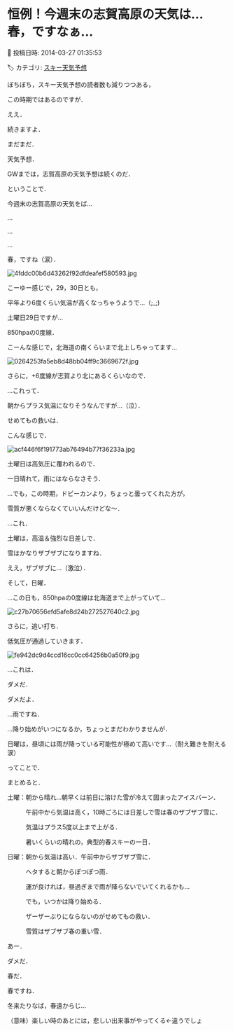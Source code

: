 # 恒例！今週末の志賀高原の天気は…春，ですなぁ…

📅 投稿日時: 2014-03-27 01:35:53

🏷️ カテゴリ: [スキー天気予想](c6554f5c3c106093b511a8daae23757e8.md)

ぼちぼち，スキー天気予想の読者数も減りつつある，


この時期ではあるのですが．


ええ．


続きますよ．


まだまだ．


天気予想．


GWまでは，志賀高原の天気予想は続くのだ．





ということで．


今週末の志賀高原の天気をば…





…


…


…


春，ですね（涙）．




![4fddc00b6d43262f92dfdeafef580593.jpg](images/4fddc00b6d43262f92dfdeafef580593.jpg)




こーゆー感じで，29，30日とも，


平年より6度くらい気温が高くなっちゃうようで…（;_;)





土曜日29日ですが…


850hpaの0度線．


こーんな感じで，北海道の南くらいまで北上しちゃってます…




![0264253fa5eb8d48bb04ff9c3669672f.jpg](images/0264253fa5eb8d48bb04ff9c3669672f.jpg)




さらに，+6度線が志賀より北にあるくらいなので．


…これって．


朝からプラス気温になりそうなんですが…（泣）．





せめてもの救いは．


こんな感じで．




![acf446f6f191773ab76494b77f36233a.jpg](images/acf446f6f191773ab76494b77f36233a.jpg)




土曜日は高気圧に覆われるので．


一日晴れて，雨にはならなさそう．


…でも，この時期，ドピーカンより，ちょっと曇ってくれた方が，


雪質が悪くならなくていいんだけどな～．





…これ．


土曜は，高温＆強烈な日差しで．


雪はかなりザブザブになりますね．


ええ，ザブザブに…（激泣）．





そして，日曜．


…この日も，850hpaの0度線は北海道まで上がっていて…




![c27b70656efd5afe8d24b272527640c2.jpg](images/c27b70656efd5afe8d24b272527640c2.jpg)




さらに，追い打ち．


低気圧が通過していきます．




![fe942dc9d4ccd16cc0cc64256b0a50f9.jpg](images/fe942dc9d4ccd16cc0cc64256b0a50f9.jpg)




…これは．


ダメだ．


ダメだよ．


…雨ですね．


…降り始めがいつになるか，ちょっとまだわかりませんが．


日曜は，昼頃には雨が降っている可能性が極めて高いです…（耐え難きを耐える涙）





ってことで．


まとめると．





土曜：朝から晴れ…朝早くは前日に溶けた雪が冷えて固まったアイスバーン．


　　　午前中から気温は高く，10時ごろには日差しで雪は春のザブザブ雪に．


　　　気温はプラス5度以上まで上がる．


　　　暑いくらいの晴れの，典型的春スキーの一日．





日曜：朝から気温は高い．午前中からザブザブ雪に．


　　　ヘタすると朝からぽつぽつ雨．


　　　運が良ければ，昼過ぎまで雨が降らないでいてくれるかも…


　　　でも，いつかは降り始める．


　　　ザーザーぶりにならないのがせめてもの救い．


　　　雪質はザブザブ春の重い雪．





あー．


ダメだ．


春だ．


春ですね．





冬来たりなば，春遠からじ…


（意味）楽しい時のあとには，悲しい出来事がやってくる←違うでしょ
